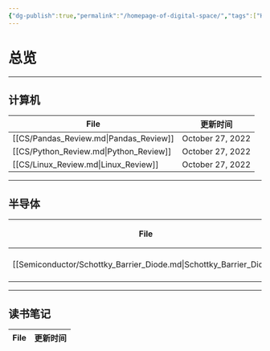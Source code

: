 ```yaml
---
{"dg-publish":true,"permalink":"/homepage-of-digital-space/","tags":["Homepage","gardenEntry"]}
---
```



# 总览

---
## 计算机

| File                                   | 更新时间             |
| -------------------------------------- | ---------------- |
| [[CS/Pandas_Review.md\|Pandas_Review]] | October 27, 2022 |
| [[CS/Python_Review.md\|Python_Review]] | October 27, 2022 |
| [[CS/Linux_Review.md\|Linux_Review]]   | October 27, 2022 |

---
## 半导体
| File                                                                | 更新时间             |
| ------------------------------------------------------------------- | ---------------- |
| [[Semiconductor/Schottky_Barrier_Diode.md\|Schottky_Barrier_Diode]] | October 29, 2022 |

---
## 读书笔记
| File | 更新时间 |
| ---- | ---- |

